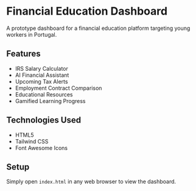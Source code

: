 # Financial Education Dashboard

A prototype dashboard for a financial education platform targeting young workers in Portugal.

## Features
- IRS Salary Calculator
- AI Financial Assistant
- Upcoming Tax Alerts
- Employment Contract Comparison
- Educational Resources
- Gamified Learning Progress

## Technologies Used
- HTML5
- Tailwind CSS
- Font Awesome Icons

## Setup
Simply open `index.html` in any web browser to view the dashboard.